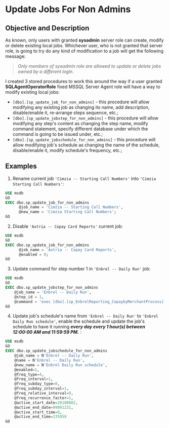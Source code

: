 
# Update Jobs For Non Admins

## Objective and Description

As known, only users with granted **sysadmin** server role can create, modify or delete existing local jobs. Whichever user, who is not granted that server role, is going to try do any kind of modification to a job will get the following message:

>*Only members of sysadmin role are allowed to update or delete jobs owned by a different login.*

I created 3 stored procedures to work this around the way if a user granted **SQLAgentOperatorRole** fixed MSSQL Server Agent role will have a way to modify existing local jobs:
- ```[dbo].[sp_update_job_for_non_admins]``` - this procedure will allow modifying any existing job as changing its name, add description, disable/enable it, re-arrange steps sequence, etc.;
- ```[dbo].[sp_update_jobstep_for_non_admins]``` - this procedure will allow modifying any step's content as changing the step name, modify command statement, specify different database under which the command is going to be issued under, etc.;
- ```[dbo].[sp_update_jobschedule_for_non_admins]``` - this procedure will allow modifying job's schedule as changing the name of the schedule, disable/enable it, modify schedule's frequency, etc.;

## Examples

1. Rename current job ```'Cimzia -- Starting Call Numbers'``` into ```'Cimzia Starting Call Numbers'```:
```sql
USE msdb
GO
EXEC dbo.sp_update_job_for_non_admins
      @job_name = 'Cimzia -- Starting Call Numbers',
      @new_name = 'Cimzia Starting Call Numbers';
GO
```
2. Disable ```'Axtria -- Copay Card Reports'``` current job:
```sql
USE msdb
GO
EXEC dbo.sp_update_job_for_non_admins
      @job_name = 'Axtria -- Copay Card Reports',
      @enabled = 0;
GO
```
3. Update command for step number 1 in ```'Enbrel -- Daily Run'``` job:
```sql
USE msdb
GO
EXEC dbo.sp_update_jobstep_for_non_admins
    @job_name = 'Enbrel -- Daily Run',
    @step_id = 1,
    @command = 'exec [dbo].[sp_EnbrelReporting_CopaybyMerchantProcess]';
GO 
```
4. Update job's schedule's name from ```'Enbrel -- Daily Run'``` to ```'Enbrel Daily Run schedule'```, enable the schedule and update the job's schedule to have it running ***every day every 1 hour(s) between 12:00:00 AM and 11:59:59 PM.*** :
```sql
USE msdb
GO
EXEC dbo.sp_update_jobschedule_for_non_admins
    @job_name = N'Enbrel -- Daily Run',
    @name = N'Enbrel -- Daily Run',
    @new_name = N'Enbrel Daily Run schedule',
    @enabled=1, 
    @freq_type=4, 
    @freq_interval=1, 
    @freq_subday_type=8, 
    @freq_subday_interval=1, 
    @freq_relative_interval=0, 
    @freq_recurrence_factor=1, 
    @active_start_date=20180802, 
    @active_end_date=99991231, 
    @active_start_time=0, 
    @active_end_time=235959
GO
```
